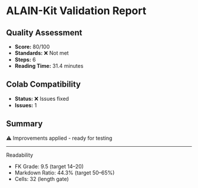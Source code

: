 # ALAIN-Kit Validation Report

## Quality Assessment
- **Score:** 80/100
- **Standards:** ❌ Not met
- **Steps:** 6
- **Reading Time:** 31.4 minutes

## Colab Compatibility
- **Status:** ❌ Issues fixed
- **Issues:** 1

## Summary
⚠️ Improvements applied - ready for testing

---
Readability
- FK Grade: 9.5 (target 14–20)
- Markdown Ratio: 44.3% (target 50–65%)
- Cells: 32 (length gate)
